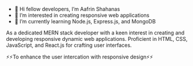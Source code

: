 - 👋 Hi fellow developers, I’m Aafrin Shahanas
- 👀 I’m interested in creating responsive web applications
- 🌱 I’m currently learning Node.js, Express.js, and MongoDB

As a dedicated MERN stack developer with a keen interest in creating and developing responsive dynamic web applications. Proficient in HTML, CSS, JavaScript, and React.js for crafting user interfaces.

⚡⚡To enhance the user intercation with responsive design⚡⚡

